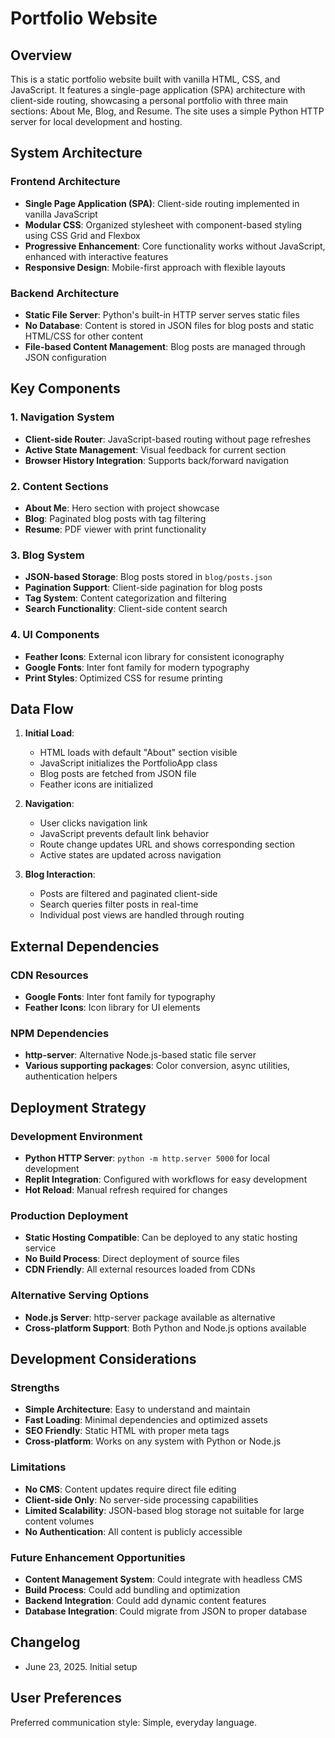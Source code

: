# Portfolio Website

## Overview

This is a static portfolio website built with vanilla HTML, CSS, and JavaScript. It features a single-page application (SPA) architecture with client-side routing, showcasing a personal portfolio with three main sections: About Me, Blog, and Resume. The site uses a simple Python HTTP server for local development and hosting.

## System Architecture

### Frontend Architecture
- **Single Page Application (SPA)**: Client-side routing implemented in vanilla JavaScript
- **Modular CSS**: Organized stylesheet with component-based styling using CSS Grid and Flexbox
- **Progressive Enhancement**: Core functionality works without JavaScript, enhanced with interactive features
- **Responsive Design**: Mobile-first approach with flexible layouts

### Backend Architecture
- **Static File Server**: Python's built-in HTTP server serves static files
- **No Database**: Content is stored in JSON files for blog posts and static HTML/CSS for other content
- **File-based Content Management**: Blog posts are managed through JSON configuration

## Key Components

### 1. Navigation System
- **Client-side Router**: JavaScript-based routing without page refreshes
- **Active State Management**: Visual feedback for current section
- **Browser History Integration**: Supports back/forward navigation

### 2. Content Sections
- **About Me**: Hero section with project showcase
- **Blog**: Paginated blog posts with tag filtering
- **Resume**: PDF viewer with print functionality

### 3. Blog System
- **JSON-based Storage**: Blog posts stored in `blog/posts.json`
- **Pagination Support**: Client-side pagination for blog posts
- **Tag System**: Content categorization and filtering
- **Search Functionality**: Client-side content search

### 4. UI Components
- **Feather Icons**: External icon library for consistent iconography
- **Google Fonts**: Inter font family for modern typography
- **Print Styles**: Optimized CSS for resume printing

## Data Flow

1. **Initial Load**: 
   - HTML loads with default "About" section visible
   - JavaScript initializes the PortfolioApp class
   - Blog posts are fetched from JSON file
   - Feather icons are initialized

2. **Navigation**:
   - User clicks navigation link
   - JavaScript prevents default link behavior
   - Route change updates URL and shows corresponding section
   - Active states are updated across navigation

3. **Blog Interaction**:
   - Posts are filtered and paginated client-side
   - Search queries filter posts in real-time
   - Individual post views are handled through routing

## External Dependencies

### CDN Resources
- **Google Fonts**: Inter font family for typography
- **Feather Icons**: Icon library for UI elements

### NPM Dependencies
- **http-server**: Alternative Node.js-based static file server
- **Various supporting packages**: Color conversion, async utilities, authentication helpers

## Deployment Strategy

### Development Environment
- **Python HTTP Server**: `python -m http.server 5000` for local development
- **Replit Integration**: Configured with workflows for easy development
- **Hot Reload**: Manual refresh required for changes

### Production Deployment
- **Static Hosting Compatible**: Can be deployed to any static hosting service
- **No Build Process**: Direct deployment of source files
- **CDN Friendly**: All external resources loaded from CDNs

### Alternative Serving Options
- **Node.js Server**: http-server package available as alternative
- **Cross-platform Support**: Both Python and Node.js options available

## Development Considerations

### Strengths
- **Simple Architecture**: Easy to understand and maintain
- **Fast Loading**: Minimal dependencies and optimized assets
- **SEO Friendly**: Static HTML with proper meta tags
- **Cross-platform**: Works on any system with Python or Node.js

### Limitations
- **No CMS**: Content updates require direct file editing
- **Client-side Only**: No server-side processing capabilities
- **Limited Scalability**: JSON-based blog storage not suitable for large content volumes
- **No Authentication**: All content is publicly accessible

### Future Enhancement Opportunities
- **Content Management System**: Could integrate with headless CMS
- **Build Process**: Could add bundling and optimization
- **Backend Integration**: Could add dynamic content features
- **Database Integration**: Could migrate from JSON to proper database

## Changelog

- June 23, 2025. Initial setup

## User Preferences

Preferred communication style: Simple, everyday language.